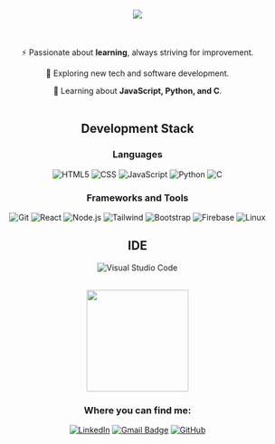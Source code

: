 <h1 align="center">
    <img src="https://readme-typing-svg.herokuapp.com/?font=Arial&size=35&center=true&vCenter=true&width=500&height=70&duration=4000&lines=About+me!;" />
</h1>
<div align="center"> <br>
  
 ⚡ Passionate about **learning**, always striving for improvement.
  
 🤔 Exploring new tech and software development.
  
 🌱 Learning about **JavaScript, Python, and C**.
<br><br>
</div>
<div align="center">

## Development Stack

### Languages
![HTML5](https://img.shields.io/badge/HTML5-E34F26.svg?style=for-the-badge&logo=HTML5&logoColor=white)
![CSS](https://img.shields.io/badge/CSS3-1572B6.svg?style=for-the-badge&logo=CSS3&logoColor=white)
![JavaScript](https://img.shields.io/badge/JavaScript-F7DF1E.svg?style=for-the-badge&logo=JavaScript&logoColor=black)
![Python](https://img.shields.io/badge/Python-3776AB?style=for-the-badge&logo=python&logoColor=white)
![C](https://img.shields.io/badge/C-00599C?style=for-the-badge&logo=c&logoColor=white)

### Frameworks and Tools
![Git](https://img.shields.io/badge/GIT-E44C30?style=for-the-badge&logo=git&logoColor=white)
![React](https://img.shields.io/badge/React-20232A?style=for-the-badge&logo=react&logoColor=61DAFB)
![Node.js](https://img.shields.io/badge/Node.js-43853D?style=for-the-badge&logo=node.js&logoColor=white)
![Tailwind](https://img.shields.io/badge/Tailwind_CSS-38B2AC?style=for-the-badge&logo=tailwind-css&logoColor=white)
![Bootstrap](https://img.shields.io/badge/Bootstrap-563D7C?style=for-the-badge&logo=bootstrap&logoColor=white)
![Firebase](https://img.shields.io/badge/Firebase-F29D0C?style=for-the-badge&logo=firebase&logoColor=white)
![Linux](https://img.shields.io/badge/Linux-FCC624?style=for-the-badge&logo=linux&logoColor=black)

## IDE

![Visual Studio Code](https://img.shields.io/badge/Visual%20Studio%20Code-007ACC.svg?style=for-the-badge&logo=Visual-Studio-Code&logoColor=white)

<br/>

<a href="https://github.com/raikxyz">
  <img height="180em" src="https://github-readme-stats.vercel.app/api?username=raikxyz&theme=dracula&show_icons=true" />
</a>

<h3>Where you can find me:</h3>

[![LinkedIn](https://img.shields.io/badge/LinkedIn-0A66C2.svg?style=for-the-badge&logo=LinkedIn&logoColor=white)](https://www.linkedin.com/in/raikxyz/)
[![Gmail Badge](https://img.shields.io/badge/Gmail-EA4335.svg?style=for-the-badge&logo=Gmail&logoColor=white)](mailto:juliocesarfarias1901@gmail.com)
[![GitHub](https://img.shields.io/badge/GitHub-181717.svg?style=for-the-badge&logo=GitHub&logoColor=white)](https://github.com/raikxyz)

</div>
